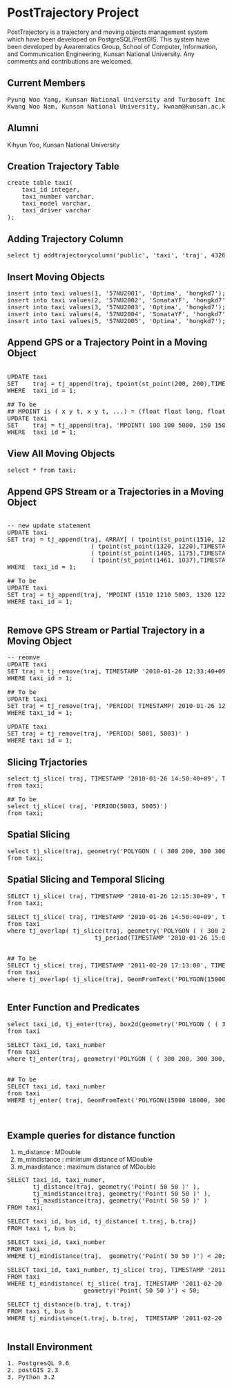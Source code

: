 PostTrajectory Project
==============

PostTrajectory is a trajectory and moving objects management system which have been developed on PostgreSQL/PostGIS. 
This system have been developed by Awarematics Group, School of Computer, Information, and Communication Engineering, Kunsan National University. Any comments and contributions are welcomed.

## Current Members

<pre>
Pyung Woo Yang, Kunsan National University and Turbosoft Inc., manner7979@gmail.com 
Kwang Woo Nam, Kunsan National University, kwnam@kunsan.ac.kr
</pre>

## Alumni
Kihyun Yoo, Kunsan National University


## Creation Trajectory Table

<pre>
create table taxi(
	taxi_id integer,
	taxi_number varchar,
	taxi_model varchar,
	taxi_driver varchar
);
</pre>

## Adding Trajectory Column

<pre>
select tj_addtrajectorycolumn('public', 'taxi', 'traj', 4326, 'MOVINGPOINT', 2, 10);
</pre>

## Insert Moving Objects

<pre>
insert into taxi values(1, '57NU2001', 'Optima', 'hongkd7');
insert into taxi values(2, '57NU2002', 'SonataYF', 'hongkd7');
insert into taxi values(3, '57NU2003', 'Optima', 'hongkd7');
insert into taxi values(4, '57NU2004', 'SonataYF', 'hongkd7');
insert into taxi values(5, '57NU2005', 'Optima', 'hongkd7');
</pre>

## Append GPS or a Trajectory Point in a Moving Object
<pre>

UPDATE taxi 
SET    traj = tj_append(traj, tpoint(st_point(200, 200),TIMESTAMP '2010-01-25 12:05:30+09')) 
WHERE  taxi_id = 1;

## To be
## MPOINT is ( x y t, x y t, ...) = (float float long, float float long, ...)
UPDATE taxi 
SET    traj = tj_append(traj, 'MPOINT( 100 100 5000, 150 150 5001)') 
WHERE  taxi_id = 1;
</pre>


## View All Moving Objects
<pre>
select * from taxi;
</pre>

## Append GPS Stream or a Trajectories in a Moving Object
<pre>

-- new update statement
UPDATE taxi 
SET traj = tj_append(traj, ARRAY[ ( tpoint(st_point(1510, 1210),TIMESTAMP '2010-01-26 15:21:40+09') ), 
					   ( tpoint(st_point(1320, 1220),TIMESTAMP '2010-01-26 15:25:40+09') ), 
					   ( tpoint(st_point(1405, 1175),TIMESTAMP '2010-01-26 15:29:40+09') ), 
					   ( tpoint(st_point(1461, 1037),TIMESTAMP '2010-01-26 15:36:40+09') ) ]::tpoint[] )
WHERE  taxi_id = 1;

## To be
UPDATE taxi 
SET traj = tj_append(traj, 'MPOINT (1510 1210 5003, 1320 1220 5004, 1405 1175 5005, 1461 1037 5006)' )  
WHERE taxi_id = 1;

</pre>

## Remove GPS Stream or Partial Trajectory in a Moving Object
<pre>
-- reomve 
UPDATE taxi 
SET traj = tj_remove(traj, TIMESTAMP '2010-01-26 12:33:40+09', TIMESTAMP '2010-01-26 12:37:40+09')
WHERE taxi_id = 1;

## To be
UPDATE taxi 
SET traj = tj_remove(traj, 'PERIOD( TIMESTAMP( 2010-01-26 12:33:40+09), TIMESTAMP(2010-01-26 12:37:40+09) )' )
WHERE taxi_id = 1;

UPDATE taxi 
SET traj = tj_remove(traj, 'PERIOD( 5001, 5003)' )
WHERE taxi_id = 1;
</pre>


## Slicing Trjactories
<pre>
select tj_slice( traj, TIMESTAMP '2010-01-26 14:50:40+09', TIMESTAMP '2010-01-26 15:20:40+09')
from taxi;

## To be
select tj_slice( traj, 'PERIOD(5003, 5005)')
from taxi;
</pre>

## Spatial Slicing 
<pre>
select tj_slice(traj, geometry('POLYGON ( ( 300 200, 300 300, 440 300, 440 200, 300 200 ) )')
from taxi;
</pre>

## Spatial Slicing and Temporal Slicing
<pre>
SELECT tj_slice( traj, TIMESTAMP '2010-01-26 12:15:30+09', TIMESTAMP '2010-01-26 12:17:00+09'), tj_slice(traj, geometry('POLYGON ( ( 300 200, 300 300, 440 300, 440 200, 300 200 ) )'))
from taxi;

SELECT tj_slice( traj, TIMESTAMP '2010-01-26 14:50:40+09', timestamp '2010-01-26 15:20:40+09')
from taxi
where tj_overlap( tj_slice(traj, geometry('POLYGON ( ( 300 200, 300 300, 440 300, 440 200, 300 200 ) )')), 
						tj_period(TIMESTAMP '2010-01-26 15:00:00+09', TIMESTAMP '2010-01-27 00:00:00+09'));


## To be
SELECT tj_slice( traj, TIMESTAMP '2011-02-20 17:13:00', TIMESTAMP '2011-02-20 17:26:00')
from taxi
where tj_overlap( tj_slice(traj, GeomFromText('POLYGON(15000 18000, 30000 30000, 15000 18000)')), 'PERIOD( 5003, 5008 ')); 

</pre>

## Enter Function and Predicates
<pre>
select taxi_id, tj_enter(traj, box2d(geometry('POLYGON ( ( 300 200, 300 300, 440 300, 440 200, 300 200 ) )'))::box2d)
from taxi

SELECT taxi_id, taxi_number
from taxi
where tj_enter(traj, geometry('POLYGON ( ( 300 200, 300 300, 440 300, 440 200, 300 200 ) )'))


## To be
SELECT taxi_id, taxi_number
from taxi
WHERE tj_enter( traj, GeomFromText('POLYGON(15000 18000, 30000 30000, 15000 18000)', 'PERIOD( 5003, 5008 )'));


</pre>

## Example queries for distance function
1. m_distance : MDouble
2. m_mindistance : minimum distance of MDouble
3. m_maxdistance : maximum distance of MDouble

<pre>
SELECT taxi_id, taxi_numer, 
       tj_distance(traj, geometry('Point( 50 50 )' ),
       tj_mindistance(traj, geometry('Point( 50 50 )' ), 
       tj_maxdistance(traj, geometry('Point( 50 50 )' )
FROM taxi;

SELECT taxi_id, bus_id, tj_distance( t.traj, b.traj)
FROM taxi t, bus b;

SELECT taxi_id, taxi_number 
FROM taxi
WHERE tj_mindistance(traj,  geometry('Point( 50 50 )') < 20;

SELECT taxi_id, taxi_number, tj_slice( traj, TIMESTAMP '2011-02-20 17:13:00', TIMESTAMP '2011-02-20 17:26:00')
FROM taxi 
WHERE tj_mindistance( tj_slice( traj, TIMESTAMP '2011-02-20 17:13:00', TIMESTAMP '2011-02-20 17:26:00'), 
                     geometry('Point( 50 50 )') < 50;

SELECT tj_distance(b.traj, t.traj) 
FROM taxi t, bus b 
WHERE tj_mindistance(t.traj, b.traj,  TIMESTAMP '2011-02-20 17:13:00', TIMESTAMP '2011-02-20 17:26:00') < 100m;

</pre>

## Install Environment
<pre>
1. PostgresQL 9.6
2. postGIS 2.3
3. Python 3.2

</pre>
